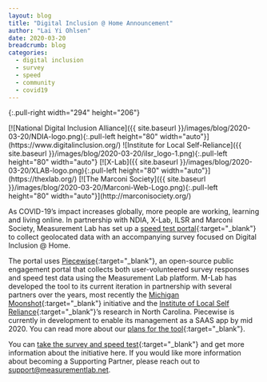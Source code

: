 ```yaml
---
layout: blog
title: "Digital Inclusion @ Home Announcement"
author: "Lai Yi Ohlsen"
date: 2020-03-20
breadcrumb: blog
categories:
  - digital inclusion
  - survey
  - speed
  - community
  - covid19
---
```

{:.pull-right width="294" height="206"}

<div class="container" markdown="1">
[![National Digital Inclusion Alliance]({{ site.baseurl }}/images/blog/2020-03-20/NDIA-logo.png){:.pull-left height="80" width="auto"}](https://www.digitalinclusion.org/) ![Institute for Local Self-Reliance]({{ site.baseurl }}/images/blog/2020-03-20/ilsr_logo-1.png){:.pull-left height="80" width="auto"} [![X-Lab]({{ site.baseurl }}/images/blog/2020-03-20/XLAB-logo.png){:.pull-left height="80" width="auto"}](https://thexlab.org/) [![The Marconi Society]({{ site.baseurl }}/images/blog/2020-03-20/Marconi-Web-Logo.png){:.pull-left height="80" width="auto"}](http://marconisociety.org/)
</div>

As COVID-19’s impact increases globally, more people are working, learning and living online. In partnership with NDIA, X-Lab, ILSR and Marconi Society, Measurement Lab has set up a [speed test portal](http://speed.digitalinclusion.org/){:target="_blank"} to collect geolocated data with an accompanying survey focused on Digital Inclusion @ Home.<!--more-->

The portal uses [Piecewise](https://github.com/m-lab/piecewise){:target="_blank"}, an open-source public engagement portal that collects both user-volunteered survey responses and speed test data using the Measurement Lab platform. M-Lab has developed the tool to its current iteration in partnership with several partners over the years, most recently the [Michigan Moonshot](https://www.merit.edu/services/moonshot/){:target="_blank"} initiative and the [Institute of Local Self Reliance](https://ilsr-nc.measuringbroadband.org/){:target="_blank"}’s research in North Carolina. Piecewise is currently in development to enable its management as a SAAS app by mid 2020. You can read more about our [plans for the tool](https://docs.google.com/document/d/1p4KggaWi6m0y35qe94gUm96Ef_NUTx4LylMJc3RDJbY/edit){:target="_blank"}.

You can [take the survey and speed test](http://speed.digitalinclusion.org/){:target="_blank"} and get more information about the initiative here. If you would like more information about becoming a Supporting Partner, please reach out to support@measurementlab.net.
